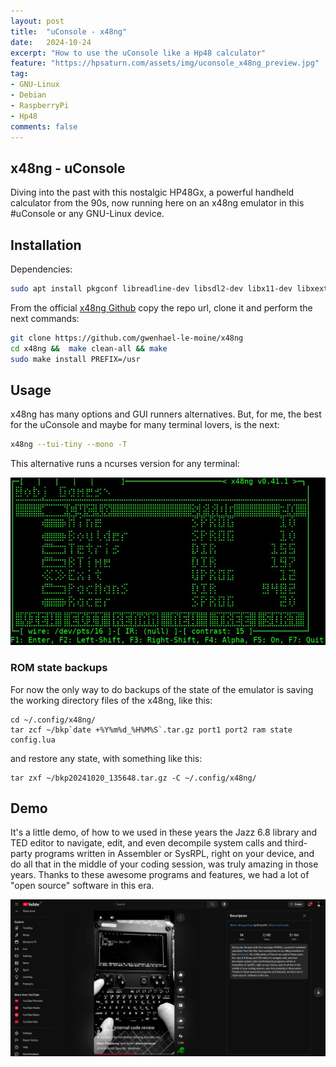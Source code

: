```yaml
---
layout: post
title:  "uConsole - x48ng"
date:   2024-10-24
excerpt: "How to use the uConsole like a Hp48 calculator"
feature: "https://hpsaturn.com/assets/img/uconsole_x48ng_preview.jpg"
tag:
- GNU-Linux
- Debian
- RaspberryPi
- Hp48
comments: false
---
```


## x48ng - uConsole

Diving into the past with this nostalgic HP48Gx, a powerful handheld calculator from the 90s, now running here on an x48ng emulator in this #uConsole or any GNU-Linux device.

## Installation

Dependencies:

```bash
sudo apt install pkgconf libreadline-dev libsdl2-dev libx11-dev libxext-dev liblua5.4-dev git build-essential
```

From the official [x48ng Github](https://github.com/gwenhael-le-moine/x48ng) copy the repo url, clone it and perform the next commands:

```bash
git clone https://github.com/gwenhael-le-moine/x48ng
cd x48ng &&  make clean-all && make
sudo make install PREFIX=/usr
```

## Usage

x48ng has many options and GUI runners alternatives. But, for me, the best for the uConsole and maybe for many terminal lovers, is the next:

```bash
x48ng --tui-tiny --mono -T
```

This alternative runs a ncurses version for any terminal:

![x48ng Filer Screenshot](/assets/img/uconsole_x48ng_filer.jpg)

### ROM state backups

For now the only way to do backups of the state of the emulator is saving the working directory files of the x48ng, like this:

```shell
cd ~/.config/x48ng/
tar zcf ~/bkp`date +%Y%m%d_%H%M%S`.tar.gz port1 port2 ram state config.lua
```

and restore any state, with something like this:

```shell
tar zxf ~/bkp20241020_135648.tar.gz -C ~/.config/x48ng/
```

## Demo

It's a little demo, of how to we used in these years the Jazz 6.8 library and TED editor to navigate, edit, and even decompile system calls and third-party programs written in Assembler or SysRPL, right on your device, and do all that in the middle of your coding session, was truly amazing in those years. Thanks to these awesome programs and features, we had a lot of "open source" software in this era.

[![x48ng uConsole Demo](/assets/img/uconsole_x48ng_video.jpg)](https://www.youtube.com/shorts/AzAMqLjMT-Q)